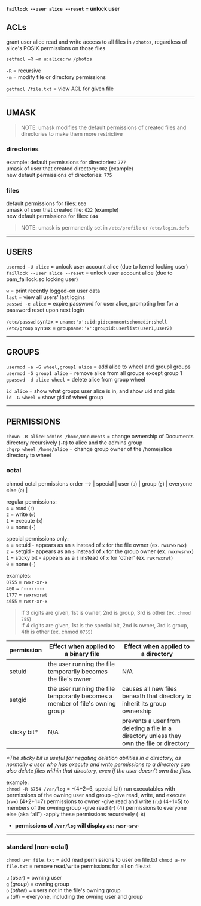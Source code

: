 
**`faillock --user alice --reset` = unlock user**

## ACLs 

grant user alice read and write access to all files in `/photos`, regardless of alice's POSIX permissions on those files
```bash
setfacl –R –m u:alice:rw /photos
```
`-R` = recursive  
`-m` = modify file or directory permissions  

`getfacl /file.txt` = view ACL for given file  


---
## UMASK 

> NOTE: umask modifies the default permissions of created files and directories to make them more restrictive 

### directories 

example:
default permissions for directories:    `777`  
umask of user that created directory:   `002` (example)  
new default permissions of directories: `775`

### files 

default permissions for files:     `666`  
umask of user that created file:   `022` (example)  
new default permissions for files: `644`

> NOTE: umask is permanently set in `/etc/profile` or `/etc/login.defs`


---
## USERS 

`usermod -U alice`              = unlock user account alice (due to kernel locking user)  
`faillock --user alice --reset` = unlock user account alice (due to pam_faillock.so locking user)

`w`               = print recently logged-on user data  
`last`            = view all users' last logins  
`passwd -e alice` = expire password for user alice, prompting her for a password reset upon next login 

`/etc/passwd` syntax = `uname:'x':uid:gid:comments:homedir:shell`  
`/etc/group` syntax  = `groupname:'x':groupid:userlist(user1,user2)`


---
## GROUPS

`usermod -a -G wheel,group1 alice` = add alice to wheel and group1 groups   
`usermod -G group1 alice`          = remove alice from all groups except group 1  
`gpasswd -d alice wheel`           = delete alice from group wheel

`id alice`    = show what groups user alice is in, and show uid and gids  
`id -G wheel` = show gid of wheel group


---
## PERMISSIONS

`chown -R alice:admins /home/Documents` = change ownership of Documents directory recursively (`-R`) to alice and the admins group  
`chgrp wheel /home/alice` = change group owner of the /home/alice directory to wheel 

### octal 

chmod octal permissions order --> | special | user (`u`) | group (`g`) | everyone else (`o`) |

regular permissions:  
`4` = read (`r`)  
`2` = write (`w`)  
`1` = execute (`x`)  
`0` = none (`-`)

special permissions only:  
`4` = setuid - appears as an `s` instead of `x` for the file owner (ex. `rwsrwxrwx`)  
`2` = setgid - appears as an `s` instead of `x` for the group owner (ex. `rwxrwsrwx`)  
`1` = sticky bit - appears as a `t` instead of `x` for 'other' (ex. `rwxrwxrwt`)  
`0` = none (`-`)

examples:  
`0755` = `rwxr-xr-x`  
`400`  = `r--------`  
`1777` = `rwxrwxrwt`  
`4655` = `rwsr-xr-x`

> If 3 digits are given, 1st is owner, 2nd is group, 3rd is other (ex. `chmod 755`)  
> If 4 digits are given, 1st is the special bit, 2nd is owner, 3rd is group, 4th is other (ex. chmod `0755`)


| permission | Effect when applied to a binary file                           | Effect when applied to a directory |
|------------|----------------------------------------------------------------|------------------------------------|
|setuid      | the user running the file temporarily becomes the file's owner | N/A                                |
|setgid      | the user running the file temporarily becomes a member of file's owning group | causes all new files beneath that directory to inherit its group ownership |
|sticky bit\* | N/A | prevents a user from deleting a file in a directory unless they own the file or directory |

*\*The sticky bit is useful for negating deletion abilities in a directory, as normally a user who has execute and write permissions to a directory can also delete files within that directory, even if the user doesn't own the files.*


example:  
`chmod -R 6754 /var/log` = 
-(4+2=6, special bit) run executables with permissions of the owning user and group 
-give read, write, and execute (`rwx`) (4+2+1=7) permissions to owner
-give read and write (`rx`) (4+1=5) to members of the owning group
-give read (`r`) (4) permissions to everyone else (aka “all”)
-apply these permissions recursively (`-R`)
- **permissions of `/var/log` will display as: `rwsr-srw-`**

---
### standard (non-octal) 

`chmod u+r file.txt`  = add read permissions to user on file.txt
`chmod a-rw file.txt` = remove read/write permissions for all on file.txt 

`u` (*user*)  = owning user  
`g` (*group*) = owning group  
`o` (*other*) = users not in the file's owning group  
`a` (*all*)   = everyone, including the owning user and group

